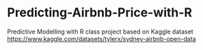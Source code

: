 # Predicting-Airbnb-Price-with-R
Predictive Modelling with R class project based on Kaggle dataset https://www.kaggle.com/datasets/tylerx/sydney-airbnb-open-data

